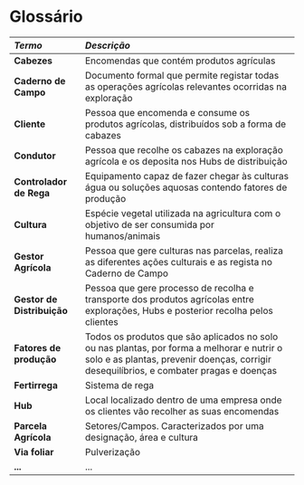 # Glossário

| **_Termo_**                | **_Descrição_**                                                                                                                                                                       |
| :------------------------- | :------------------------------------------------------------------------------------------------------------------------------------------------------------------------------------ |
| **Cabezes**                | Encomendas que contém produtos agrículas                                                                                                                                              |
| **Caderno de Campo**       | Documento formal que permite registar todas as operações agrícolas relevantes ocorridas na exploração                                                                                 |
| **Cliente**                | Pessoa que encomenda e consume os produtos agrícolas, distribuídos sob a forma de cabazes                                                                                             |
| **Condutor**               | Pessoa que recolhe os cabazes na exploração agrícola e os deposita nos Hubs de distribuição                                                                                           |
| **Controlador de Rega**    | Equipamento capaz de fazer chegar às culturas água ou soluções aquosas contendo fatores de produção                                                                                   |
| **Cultura**                | Espécie vegetal utilizada na agricultura com o objetivo de ser consumida por humanos/animais                                                                                          |
| **Gestor Agrícola**        | Pessoa que gere culturas nas parcelas, realiza as diferentes ações culturais e as regista no Caderno de Campo                                                                         |
| **Gestor de Distribuição** | Pessoa que gere processo de recolha e transporte dos produtos agrícolas entre explorações, Hubs e posterior recolha pelos clientes                                                    |
| **Fatores de produção**    | Todos os produtos que são aplicados no solo ou nas plantas, por forma a melhorar e nutrir o solo e as plantas, prevenir doenças, corrigir desequilíbrios, e combater pragas e doenças |
| **Fertirrega**             | Sistema de rega                                                                                                                                                                       |
| **Hub**                    | Local localizado dentro de uma empresa onde os clientes vão recolher as suas encomendas                                                                                               |
| **Parcela Agrícola**       | Setores/Campos. Caracterizados por uma designação, área e cultura                                                                                                                     |
| **Via foliar**             | Pulverização                                                                                                                                                                          |
| **...**                    | ...                                                                                                                                                                                   |
